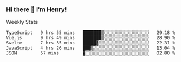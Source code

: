 ### Hi there 👋 I'm Henry!

<!--
**hinryd/hinryd** is a ✨ _special_ ✨ repository because its `README.md` (this file) appears on your GitHub profile.

Here are some ideas to get you started:

- 🔭 I’m currently working on ...
- 🌱 I’m currently learning ...
- 👯 I’m looking to collaborate on ...
- 🤔 I’m looking for help with ...
- 💬 Ask me about ...
- 📫 How to reach me: ...
- 😄 Pronouns: ...
- ⚡ Fun fact: ...
-->

Weekly Stats
<!--START_SECTION:waka-->
```text
TypeScript   9 hrs 55 mins   ███████▒░░░░░░░░░░░░░░░░░   29.18 % 
Vue.js       9 hrs 49 mins   ███████▒░░░░░░░░░░░░░░░░░   28.90 % 
Svelte       7 hrs 35 mins   █████▓░░░░░░░░░░░░░░░░░░░   22.31 % 
JavaScript   4 hrs 26 mins   ███▒░░░░░░░░░░░░░░░░░░░░░   13.04 % 
JSON         57 mins         ▓░░░░░░░░░░░░░░░░░░░░░░░░   02.80 % 
```
<!--END_SECTION:waka-->
